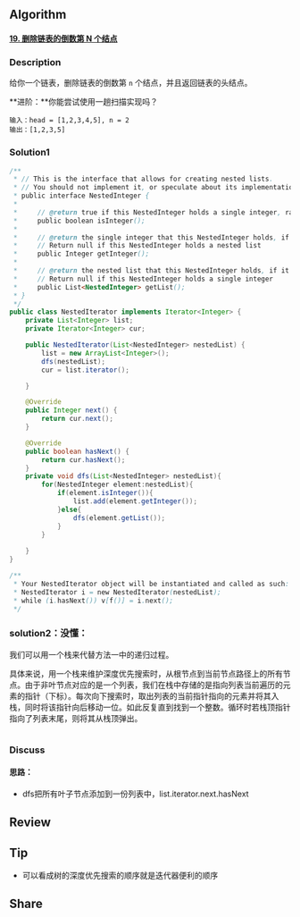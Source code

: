 ## Algorithm

#### [19. 删除链表的倒数第 N 个结点](https://leetcode-cn.com/problems/remove-nth-node-from-end-of-list/)

### Description

给你一个链表，删除链表的倒数第 `n` 个结点，并且返回链表的头结点。

**进阶：**你能尝试使用一趟扫描实现吗？

```
输入：head = [1,2,3,4,5], n = 2
输出：[1,2,3,5]
```

### Solution1

```java
/**
 * // This is the interface that allows for creating nested lists.
 * // You should not implement it, or speculate about its implementation
 * public interface NestedInteger {
 *
 *     // @return true if this NestedInteger holds a single integer, rather than a nested list.
 *     public boolean isInteger();
 *
 *     // @return the single integer that this NestedInteger holds, if it holds a single integer
 *     // Return null if this NestedInteger holds a nested list
 *     public Integer getInteger();
 *
 *     // @return the nested list that this NestedInteger holds, if it holds a nested list
 *     // Return null if this NestedInteger holds a single integer
 *     public List<NestedInteger> getList();
 * }
 */
public class NestedIterator implements Iterator<Integer> {
    private List<Integer> list;
    private Iterator<Integer> cur;

    public NestedIterator(List<NestedInteger> nestedList) {
        list = new ArrayList<Integer>();
        dfs(nestedList);
        cur = list.iterator();

    }

    @Override
    public Integer next() {
        return cur.next();
    }

    @Override
    public boolean hasNext() {
        return cur.hasNext();
    }
    private void dfs(List<NestedInteger> nestedList){
        for(NestedInteger element:nestedList){
            if(element.isInteger()){
                list.add(element.getInteger());
            }else{
                dfs(element.getList());
            }
        }
        
    }
}

/**
 * Your NestedIterator object will be instantiated and called as such:
 * NestedIterator i = new NestedIterator(nestedList);
 * while (i.hasNext()) v[f()] = i.next();
 */
```

### solution2：没懂：

我们可以用一个栈来代替方法一中的递归过程。

具体来说，用一个栈来维护深度优先搜索时，从根节点到当前节点路径上的所有节点。由于非叶节点对应的是一个列表，我们在栈中存储的是指向列表当前遍历的元素的指针（下标）。每次向下搜索时，取出列表的当前指针指向的元素并将其入栈，同时将该指针向后移动一位。如此反复直到找到一个整数。循环时若栈顶指针指向了列表末尾，则将其从栈顶弹出。

```

```



### Discuss

#### 思路：

* dfs把所有叶子节点添加到一份列表中，list.iterator.next.hasNext

## Review

## Tip

* 可以看成树的深度优先搜索的顺序就是迭代器便利的顺序

## Share